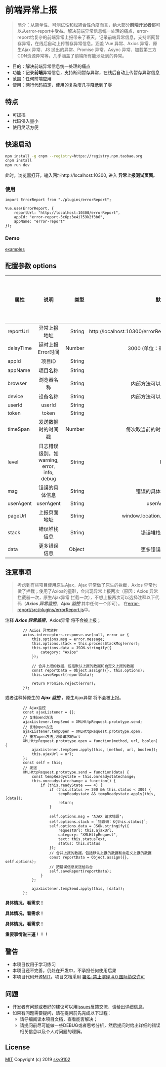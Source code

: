 # 前端异常上报

> 简介：从简单性、可测试性和松耦合性角度而言，绝大部分**前端开发者**都可以从error-report中受益。解决前端异常信息统一处理的痛点，error-report给复杂的前端异常上报带来了春天。记录前端异常信息，支持断网暂存异常，在线后自动上传暂存异常信息。涵盖 Vue 异常、Axios 异常、原生Ajax 异常、JS 抛出的异常、Promise 异常、Async 异常、加载第三方CDN资源异常等，几乎涵盖了前端所有能涉及到的异常。

* 目的：解决前端异常信息统一处理的痛点
* 功能：记录**前端**异常信息，支持断网暂存异常，在线后自动上传暂存异常信息
* 范围：任何前端应用
* 使用：两行代码搞定，使用的复杂度几乎降低到了零

## 特点
* 可拔插
* 代码侵入量小
* 使用灵活方便

## 快速启动

``` bash
npm install -g cnpm --registry=https://registry.npm.taobao.org
cnpm install
npm run dev
```
此时，浏览器打开，输入网址http://localhost:10300, 进入 **异常上报测试页面**。

### 使用
```
import ErrorReport from "./plugins/errorReport";

Vue.use(ErrorReport, {
    reportUrl: "http://localhost:10300/errorReport",
    appId: "error-report-5c6pz3e4il59k2f3b6",
    appName: "error-report"
});
```

### Demo
[examples](https://github.com/sky9102/error-report/blob/master/src/views/errorTest.vue)

## 配置参数 options

属性|说明|类型|默认值|是否可以为空
--|:--:|--:|--:|--:
reportUrl|异常上报地址|String|http://localhost:10300/errorReport|N|
delayTime|延时上报Error时间|Number|3000 (单位：毫秒)|Y
appId|项目ID|String||Y
appName|项目名称|String||Y
browser|浏览器名称|String|内部方法可以获取|N|
device|设备名称|String|内部方法可以获取|N|
userId|userId|String||Y|
token|token|String||Y|
timeSpan|发送数据时的时间戳|Number|每次取当前的时间戳|Y|
level|日志错误级别，如warning, error, info, debug|String|level|Y|
msg|错误的具体信息|String|错误的具体信息|Y|
userAgent|userAgent|String|userAgent|Y|
pageUrl|上报页面地址|String|window.location.href|Y|
stack|错误堆栈信息|String|错误堆栈信息|Y|
data|更多错误信息|Object|更多错误信息|Y|


## 注意事项
> 考虑到有些项目使用原生Ajax，Ajax 异常做了原生的拦截，Axios 异常也做了拦截；使用了Axios的童鞋，会出现异常上报两次（原因：Axios 异常拦截器一次，原生Ajax异常 拦截一次），不想上报两次可以选择注释以下代码（***Axios 异常监控***、***Ajax 监控*** 其中任何一个即可）。
在[error-report/src/plugins/errorReport.js](https://github.com/sky9102/error-report/blob/master/src/plugins/errorReport.js)中。

 注释 ***Axios 异常监控***，Axios异常 将不会被上报；
```
        // Axios 异常监控
        axios.interceptors.response.use(null, error => {
            this.options.msg = error.message;
            this.options.stack = this.processStackMsg(error);
            this.options.data = JSON.stringify({
                category: "Axios"
            });

            // 合并上报的数据，包括默认上报的数据和自定义上报的数据
            const reportData = Object.assign({}, this.options);
            this.saveReport(reportData);

            return Promise.reject(error);
        });
```

或者注释掉原生的 ***Ajax 监控*** ，原生Ajax异常 将不会被上报。
```
        // Ajax监控
        const ajaxListener = {};
        // 复制send方法
        ajaxListener.tempSend = XMLHttpRequest.prototype.send;
        // 复制open方法
        ajaxListener.tempOpen = XMLHttpRequest.prototype.open;
        // 重写open方法,记录请求的url
        XMLHttpRequest.prototype.open = function(method, url, boolen) {
            ajaxListener.tempOpen.apply(this, [method, url, boolen]);
            this.ajaxUrl = url;
        };
        const self = this;
        // 发送
        XMLHttpRequest.prototype.send = function(data) {
            const tempReadystate = this.onreadystatechange;
            this.onreadystatechange = function() {
                if (this.readyState === 4) {
                    if (this.status >= 200 && this.status < 300) {
                        tempReadystate && tempReadystate.apply(this, [data]);
                        return;
                    }

                    self.options.msg = "AJAX 请求错误";
                    self.options.stack = `错误码：${this.status}`;
                    self.options.data = JSON.stringify({
                        requestUrl: this.ajaxUrl,
                        category: "XMLHttpRequest",
                        text: this.statusText,
                        status: this.status
                    });
                    // 合并上报的数据，包括默认上报的数据和自定义上报的数据
                    const reportData = Object.assign({}, self.options);
                    // 把错误信息发送给后台
                    self.saveReport(reportData);
                }
            };

            ajaxListener.tempSend.apply(this, [data]);
        };
```
**具体情况，看需求！**

**具体情况，看需求！**

**具体情况，看需求！**

**重要事情说三遍！！！**


## 警告
* 本项目仅用于学习练习
* 本项目还不完善，仍处在开发中，不承担任何使用后果
* 本项目代码开源[MIT](https://github.com/linlinjava/litemall/blob/master/LICENSE)，项目文档采用 [署名-禁止演绎 4.0 国际协议许可](https://creativecommons.org/licenses/by-nd/4.0/deed.zh)


## 问题
* 开发者有问题或者好的建议可以用[Issues](https://github.com/sky9102/error-report/issues)反馈交流，请给出详细信息。
* 如果有问题需要提问，请在提问前先完成以下过程：
    * 请仔细阅读本项目文档，查看能否解决；
    * 请提问前尽可能做一些DEBUG或者思考分析，然后提问时给出详细的错误相关信息以及个人对问题的理解。

## License
[MIT](https://github.com/linlinjava/litemall/blob/master/LICENSE) Copyright (c) 2019 [sky9102](https://github.com/sky9102)

